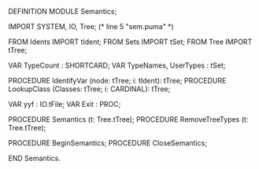 DEFINITION MODULE Semantics;

IMPORT SYSTEM, IO, Tree;
(* line 5 "sem.puma" *)

FROM Idents	IMPORT tIdent;
FROM Sets	IMPORT tSet;
FROM Tree	IMPORT tTree;

VAR TypeCount	: SHORTCARD;
VAR TypeNames, UserTypes	: tSet;

PROCEDURE IdentifyVar	(node: tTree; i: tIdent): tTree;
PROCEDURE LookupClass	(Classes: tTree; i: CARDINAL): tTree;


VAR yyf	: IO.tFile;
VAR Exit	: PROC;

PROCEDURE Semantics (t: Tree.tTree);
PROCEDURE RemoveTreeTypes (t: Tree.tTree);

PROCEDURE BeginSemantics;
PROCEDURE CloseSemantics;

END Semantics.
